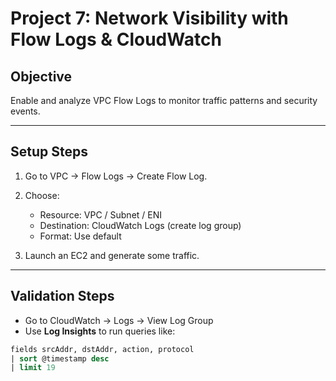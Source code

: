 # Project 7: Network Visibility with Flow Logs & CloudWatch

## Objective

Enable and analyze VPC Flow Logs to monitor traffic patterns and security events.

---

## Setup Steps

1. Go to VPC → Flow Logs → Create Flow Log.

2. Choose:
   - Resource: VPC / Subnet / ENI
   - Destination: CloudWatch Logs (create log group)
   - Format: Use default

3. Launch an EC2 and generate some traffic.

---

## Validation Steps

- Go to CloudWatch → Logs → View Log Group
- Use **Log Insights** to run queries like:

```sql
fields srcAddr, dstAddr, action, protocol
| sort @timestamp desc
| limit 19
